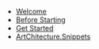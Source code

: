 - [Welcome](/en-us/)
- [Before Starting](/en-us/before.md)
- [Get Started](/en-us/docs.md)
- [ArtChitecture.Snippets](/en-us/snippets.md)